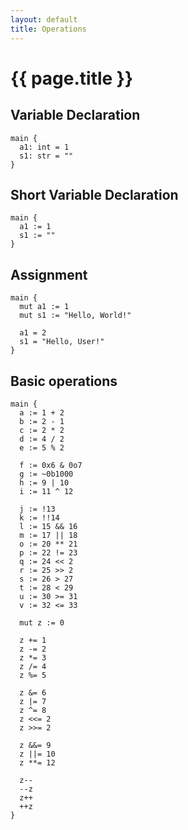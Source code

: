 ```yaml
---
layout: default
title: Operations
---
```


# {{ page.title }}

## Variable Declaration
```the
main {
  a1: int = 1
  s1: str = ""
}
```

## Short Variable Declaration
```the
main {
  a1 := 1
  s1 := ""
}
```

## Assignment
```the
main {
  mut a1 := 1
  mut s1 := "Hello, World!"

  a1 = 2
  s1 = "Hello, User!"
}
```

## Basic operations
```the
main {
  a := 1 + 2
  b := 2 - 1
  c := 2 * 2
  d := 4 / 2
  e := 5 % 2

  f := 0x6 & 0o7
  g := ~0b1000
  h := 9 | 10
  i := 11 ^ 12

  j := !13
  k := !!14
  l := 15 && 16
  m := 17 || 18
  o := 20 ** 21
  p := 22 != 23
  q := 24 << 2
  r := 25 >> 2
  s := 26 > 27
  t := 28 < 29
  u := 30 >= 31
  v := 32 <= 33

  mut z := 0

  z += 1
  z -= 2
  z *= 3
  z /= 4
  z %= 5

  z &= 6
  z |= 7
  z ^= 8
  z <<= 2
  z >>= 2

  z &&= 9
  z ||= 10
  z **= 12

  z--
  --z
  z++
  ++z
}
```
